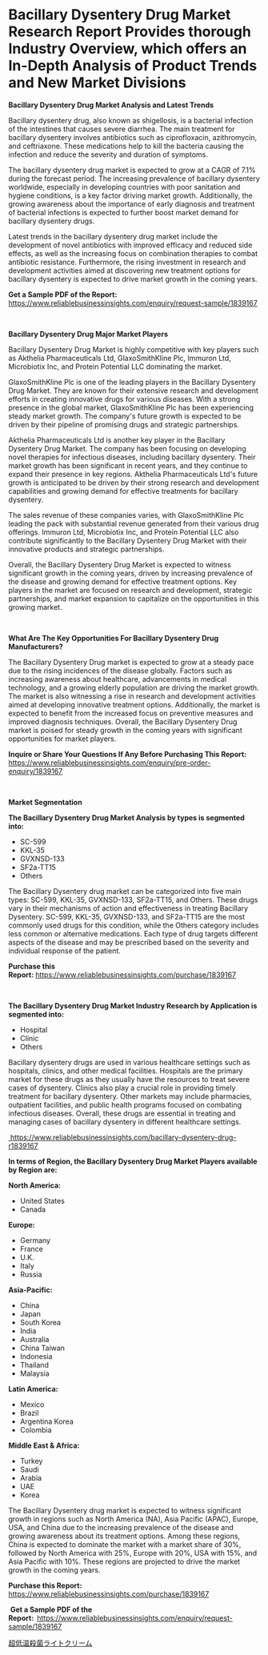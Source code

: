 <p><h1>Bacillary Dysentery Drug Market Research Report Provides thorough Industry Overview, which offers an In-Depth Analysis of Product Trends and New Market Divisions</h1></p><p><strong>Bacillary Dysentery Drug Market Analysis and Latest Trends</strong></p>
<p><p>Bacillary dysentery drug, also known as shigellosis, is a bacterial infection of the intestines that causes severe diarrhea. The main treatment for bacillary dysentery involves antibiotics such as ciprofloxacin, azithromycin, and ceftriaxone. These medications help to kill the bacteria causing the infection and reduce the severity and duration of symptoms.</p><p>The bacillary dysentery drug market is expected to grow at a CAGR of 7.1% during the forecast period. The increasing prevalence of bacillary dysentery worldwide, especially in developing countries with poor sanitation and hygiene conditions, is a key factor driving market growth. Additionally, the growing awareness about the importance of early diagnosis and treatment of bacterial infections is expected to further boost market demand for bacillary dysentery drugs.</p><p>Latest trends in the bacillary dysentery drug market include the development of novel antibiotics with improved efficacy and reduced side effects, as well as the increasing focus on combination therapies to combat antibiotic resistance. Furthermore, the rising investment in research and development activities aimed at discovering new treatment options for bacillary dysentery is expected to drive market growth in the coming years.</p></p>
<p><strong>Get a Sample PDF of the Report:&nbsp;</strong> <a href="https://www.reliablebusinessinsights.com/enquiry/request-sample/1839167">https://www.reliablebusinessinsights.com/enquiry/request-sample/1839167</a></p>
<p>&nbsp;</p>
<p><strong>Bacillary Dysentery Drug Major Market Players</strong></p>
<p><p>Bacillary Dysentery Drug Market is highly competitive with key players such as Akthelia Pharmaceuticals Ltd, GlaxoSmithKline Plc, Immuron Ltd, Microbiotix Inc, and Protein Potential LLC dominating the market.</p><p>GlaxoSmithKline Plc is one of the leading players in the Bacillary Dysentery Drug Market. They are known for their extensive research and development efforts in creating innovative drugs for various diseases. With a strong presence in the global market, GlaxoSmithKline Plc has been experiencing steady market growth. The company's future growth is expected to be driven by their pipeline of promising drugs and strategic partnerships.</p><p>Akthelia Pharmaceuticals Ltd is another key player in the Bacillary Dysentery Drug Market. The company has been focusing on developing novel therapies for infectious diseases, including bacillary dysentery. Their market growth has been significant in recent years, and they continue to expand their presence in key regions. Akthelia Pharmaceuticals Ltd's future growth is anticipated to be driven by their strong research and development capabilities and growing demand for effective treatments for bacillary dysentery.</p><p>The sales revenue of these companies varies, with GlaxoSmithKline Plc leading the pack with substantial revenue generated from their various drug offerings. Immuron Ltd, Microbiotix Inc, and Protein Potential LLC also contribute significantly to the Bacillary Dysentery Drug Market with their innovative products and strategic partnerships.</p><p>Overall, the Bacillary Dysentery Drug Market is expected to witness significant growth in the coming years, driven by increasing prevalence of the disease and growing demand for effective treatment options. Key players in the market are focused on research and development, strategic partnerships, and market expansion to capitalize on the opportunities in this growing market.</p></p>
<p>&nbsp;</p>
<p><strong>What Are The Key Opportunities For Bacillary Dysentery Drug Manufacturers?</strong></p>
<p><p>The Bacillary Dysentery Drug market is expected to grow at a steady pace due to the rising incidences of the disease globally. Factors such as increasing awareness about healthcare, advancements in medical technology, and a growing elderly population are driving the market growth. The market is also witnessing a rise in research and development activities aimed at developing innovative treatment options. Additionally, the market is expected to benefit from the increased focus on preventive measures and improved diagnosis techniques. Overall, the Bacillary Dysentery Drug market is poised for steady growth in the coming years with significant opportunities for market players.</p></p>
<p><strong>Inquire or Share Your Questions If Any Before Purchasing This Report:</strong> <a href="https://www.reliablebusinessinsights.com/enquiry/pre-order-enquiry/1839167">https://www.reliablebusinessinsights.com/enquiry/pre-order-enquiry/1839167</a></p>
<p>&nbsp;</p>
<p><strong>Market Segmentation</strong></p>
<p><strong>The Bacillary Dysentery Drug Market Analysis by types is segmented into:</strong></p>
<p><ul><li>SC-599</li><li>KKL-35</li><li>GVXNSD-133</li><li>SF2a-TT15</li><li>Others</li></ul></p>
<p><p>The Bacillary Dysentery drug market can be categorized into five main types: SC-599, KKL-35, GVXNSD-133, SF2a-TT15, and Others. These drugs vary in their mechanisms of action and effectiveness in treating Bacillary Dysentery. SC-599, KKL-35, GVXNSD-133, and SF2a-TT15 are the most commonly used drugs for this condition, while the Others category includes less common or alternative medications. Each type of drug targets different aspects of the disease and may be prescribed based on the severity and individual response of the patient.</p></p>
<p><strong>Purchase this Report:&nbsp;</strong><a href="https://www.reliablebusinessinsights.com/purchase/1839167">https://www.reliablebusinessinsights.com/purchase/1839167</a></p>
<p>&nbsp;</p>
<p><strong>The Bacillary Dysentery Drug Market Industry Research by Application is segmented into:</strong></p>
<p><ul><li>Hospital</li><li>Clinic</li><li>Others</li></ul></p>
<p><p>Bacillary dysentery drugs are used in various healthcare settings such as hospitals, clinics, and other medical facilities. Hospitals are the primary market for these drugs as they usually have the resources to treat severe cases of dysentery. Clinics also play a crucial role in providing timely treatment for bacillary dysentery. Other markets may include pharmacies, outpatient facilities, and public health programs focused on combating infectious diseases. Overall, these drugs are essential in treating and managing cases of bacillary dysentery in different healthcare settings.</p></p>
<p><a href="https://www.reliablebusinessinsights.com/bacillary-dysentery-drug-r1839167">&nbsp;https://www.reliablebusinessinsights.com/bacillary-dysentery-drug-r1839167</a></p>
<p><strong>In terms of Region, the Bacillary Dysentery Drug Market Players available by Region are:</strong></p>
<p>
    <p> <strong> North America: </strong>
        <ul>
            <li>United States</li>
            <li>Canada</li>
        </ul>
        </p> 
    <p> <strong> Europe: </strong>
        <ul>
            <li>Germany</li>
            <li>France</li>
            <li>U.K.</li>
            <li>Italy</li>
            <li>Russia</li>
        </ul>
        </p> 
    <p> <strong> Asia-Pacific: </strong>
        <ul>
            <li>China</li>
            <li>Japan</li>
            <li>South Korea</li>
            <li>India</li>
            <li>Australia</li>
            <li>China Taiwan</li>
            <li>Indonesia</li>
            <li>Thailand</li>
            <li>Malaysia</li>
        </ul>
        </p> 
    <p> <strong> Latin America: </strong>
        <ul>
            <li>Mexico</li>
            <li>Brazil</li>
            <li>Argentina Korea</li>
            <li>Colombia</li>
        </ul>
        </p> 
    <p> <strong> Middle East & Africa: </strong>
        <ul>
            <li>Turkey</li>
            <li>Saudi</li>
            <li>Arabia</li>
            <li>UAE</li>
            <li>Korea</li>
        </ul>
    </p>
    </p>
<p><p>The Bacillary Dysentery drug market is expected to witness significant growth in regions such as North America (NA), Asia Pacific (APAC), Europe, USA, and China due to the increasing prevalence of the disease and growing awareness about its treatment options. Among these regions, China is expected to dominate the market with a market share of 30%, followed by North America with 25%, Europe with 20%, USA with 15%, and Asia Pacific with 10%. These regions are projected to drive the market growth in the coming years.</p></p>
<p><strong>Purchase this Report: </strong><a href="https://www.reliablebusinessinsights.com/purchase/1839167">https://www.reliablebusinessinsights.com/purchase/1839167</a></p>
<p>&nbsp;<strong>Get a Sample PDF of the Report:&nbsp;&nbsp;</strong><a href="https://www.reliablebusinessinsights.com/enquiry/request-sample/1839167">https://www.reliablebusinessinsights.com/enquiry/request-sample/1839167</a></p>
<p><strong></strong></p>
<p><p><a href="https://github.com/oqoeusbvpadwjs08/Market-Research-Report-List-3/blob/main/8512842179230.md">超低温殺菌ライトクリーム</a></p></p>
